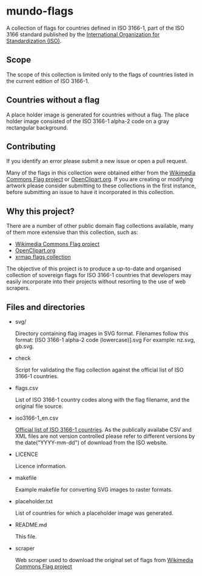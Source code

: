 mundo-flags
===========

A collection of flags for countries defined in ISO 3166-1, part of the ISO 3166 
standard published by the [International Organization for Standardization (ISO)][1].


Scope
-----

The scope of this collection is limited only to the flags of countries listed 
in the current edition of ISO 3166-1.


Countries without a flag
------------------------

A place holder image is generated for countries without a flag. The place 
holder image consisted of the ISO 3166-1 alpha-2 code on a gray rectangular 
background.


Contributing
------------

If you identify an error please submit a new issue or open a pull request.

Many of the flags in this collection were obtained either from the 
[Wikimedia Commons Flag project][3] or [OpenClipart.org][4]. If you are 
creating or modifying artwork please consider submitting to these collections 
in the first instance, before submitting an issue to have it incorporated in 
this collection.


Why this project?
-----------------

There are a number of other public domain flag collections available, many of 
them more extensive than this collection, such as:

* [Wikimedia Commons Flag project][3]
* [OpenClipart.org][4]
* [xrmap flags collection][5]

The objective of this project is to produce a up-to-date and organised 
collection of sovereign flags for ISO 3166-1 countries that developers may 
easily incorporate into their projects without resorting to the use of web 
scrapers.


Files and directories
---------------------

* svg/

    Directory containing flag images in SVG format. Filenames follow this 
    format: [ISO 3166-1 alpha-2 code (lowercase)].svg For example: nz.svg, 
    gb.svg.

* check

    Script for validating the flag collection against the official list of 
    ISO 3166-1 countries.

* flags.csv

    List of ISO 3166-1 country codes along with the flag filename, and the 
    original file source.

* iso3166-1_en.csv

    [Official list of ISO 3166-1 countries][2]. As the publically availabe CSV 
    and XML files are not version controlled please refer to different versions 
    by the date("YYYY-mm-dd") of download from the ISO website.

* LICENCE

    Licence information.

* makefile

    Example makefile for converting SVG images to raster formats.

* placeholder.txt

    List of countries for which a placeholder image was generated.

* README.md

    This file.

* scraper

    Web scraper used to download the original set of flags from 
    [Wikimedia Commons Flag project][3]


[1]: http://www.iso.org/
[2]: http://www.iso.org/iso/country_codes.htm
[3]: http://commons.wikimedia.org/wiki/Commons:WikiProject_Flags
[4]: http://openclipart.org/
[5]: ftp://ftp.ac-grenoble.fr/ge/geosciences/xrmap/data/

